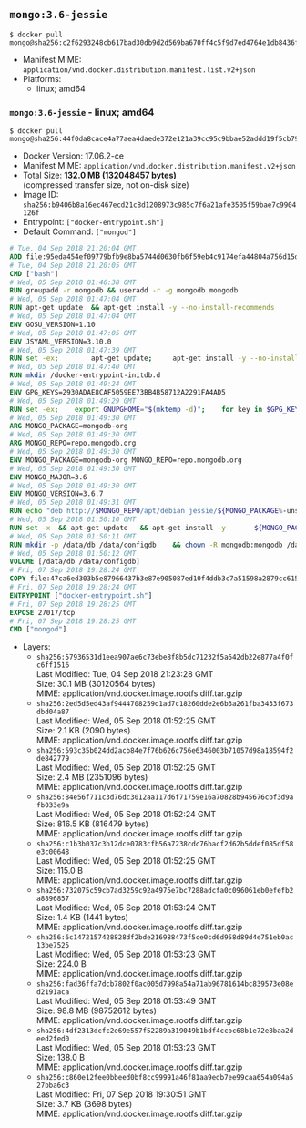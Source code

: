 ## `mongo:3.6-jessie`

```console
$ docker pull mongo@sha256:c2f6293248cb617bad30db9d2d569ba670ff4c5f9d7ed4764e1db8436fce0673
```

-	Manifest MIME: `application/vnd.docker.distribution.manifest.list.v2+json`
-	Platforms:
	-	linux; amd64

### `mongo:3.6-jessie` - linux; amd64

```console
$ docker pull mongo@sha256:44f0da8cace4a77aea4daede372e121a39cc95c9bbae52addd19f5cb79f531c6
```

-	Docker Version: 17.06.2-ce
-	Manifest MIME: `application/vnd.docker.distribution.manifest.v2+json`
-	Total Size: **132.0 MB (132048457 bytes)**  
	(compressed transfer size, not on-disk size)
-	Image ID: `sha256:b9406b8a16ec467ecd21c8d1208973c985c7f6a21afe3505f59bae7c9904126f`
-	Entrypoint: `["docker-entrypoint.sh"]`
-	Default Command: `["mongod"]`

```dockerfile
# Tue, 04 Sep 2018 21:20:04 GMT
ADD file:95eda454ef09779bfb9e8ba5744d0630fb6f59eb4c9174efa44804a756d15df3 in / 
# Tue, 04 Sep 2018 21:20:05 GMT
CMD ["bash"]
# Wed, 05 Sep 2018 01:46:38 GMT
RUN groupadd -r mongodb && useradd -r -g mongodb mongodb
# Wed, 05 Sep 2018 01:47:04 GMT
RUN apt-get update 	&& apt-get install -y --no-install-recommends 		ca-certificates 		jq 		numactl 	&& rm -rf /var/lib/apt/lists/*
# Wed, 05 Sep 2018 01:47:04 GMT
ENV GOSU_VERSION=1.10
# Wed, 05 Sep 2018 01:47:05 GMT
ENV JSYAML_VERSION=3.10.0
# Wed, 05 Sep 2018 01:47:39 GMT
RUN set -ex; 		apt-get update; 	apt-get install -y --no-install-recommends 		wget 	; 	rm -rf /var/lib/apt/lists/*; 		dpkgArch="$(dpkg --print-architecture | awk -F- '{ print $NF }')"; 	wget -O /usr/local/bin/gosu "https://github.com/tianon/gosu/releases/download/$GOSU_VERSION/gosu-$dpkgArch"; 	wget -O /usr/local/bin/gosu.asc "https://github.com/tianon/gosu/releases/download/$GOSU_VERSION/gosu-$dpkgArch.asc"; 	export GNUPGHOME="$(mktemp -d)"; 	gpg --keyserver ha.pool.sks-keyservers.net --recv-keys B42F6819007F00F88E364FD4036A9C25BF357DD4; 	gpg --batch --verify /usr/local/bin/gosu.asc /usr/local/bin/gosu; 	command -v gpgconf && gpgconf --kill all || :; 	rm -r "$GNUPGHOME" /usr/local/bin/gosu.asc; 	chmod +x /usr/local/bin/gosu; 	gosu nobody true; 		wget -O /js-yaml.js "https://github.com/nodeca/js-yaml/raw/${JSYAML_VERSION}/dist/js-yaml.js"; 		apt-get purge -y --auto-remove wget
# Wed, 05 Sep 2018 01:47:40 GMT
RUN mkdir /docker-entrypoint-initdb.d
# Wed, 05 Sep 2018 01:49:24 GMT
ENV GPG_KEYS=2930ADAE8CAF5059EE73BB4B58712A2291FA4AD5
# Wed, 05 Sep 2018 01:49:29 GMT
RUN set -ex; 	export GNUPGHOME="$(mktemp -d)"; 	for key in $GPG_KEYS; do 		gpg --keyserver ha.pool.sks-keyservers.net --recv-keys "$key"; 	done; 	gpg --export $GPG_KEYS > /etc/apt/trusted.gpg.d/mongodb.gpg; 	command -v gpgconf && gpgconf --kill all || :; 	rm -r "$GNUPGHOME"; 	apt-key list
# Wed, 05 Sep 2018 01:49:30 GMT
ARG MONGO_PACKAGE=mongodb-org
# Wed, 05 Sep 2018 01:49:30 GMT
ARG MONGO_REPO=repo.mongodb.org
# Wed, 05 Sep 2018 01:49:30 GMT
ENV MONGO_PACKAGE=mongodb-org MONGO_REPO=repo.mongodb.org
# Wed, 05 Sep 2018 01:49:30 GMT
ENV MONGO_MAJOR=3.6
# Wed, 05 Sep 2018 01:49:30 GMT
ENV MONGO_VERSION=3.6.7
# Wed, 05 Sep 2018 01:49:31 GMT
RUN echo "deb http://$MONGO_REPO/apt/debian jessie/${MONGO_PACKAGE%-unstable}/$MONGO_MAJOR main" | tee "/etc/apt/sources.list.d/${MONGO_PACKAGE%-unstable}.list"
# Wed, 05 Sep 2018 01:50:10 GMT
RUN set -x 	&& apt-get update 	&& apt-get install -y 		${MONGO_PACKAGE}=$MONGO_VERSION 		${MONGO_PACKAGE}-server=$MONGO_VERSION 		${MONGO_PACKAGE}-shell=$MONGO_VERSION 		${MONGO_PACKAGE}-mongos=$MONGO_VERSION 		${MONGO_PACKAGE}-tools=$MONGO_VERSION 	&& rm -rf /var/lib/apt/lists/* 	&& rm -rf /var/lib/mongodb 	&& mv /etc/mongod.conf /etc/mongod.conf.orig
# Wed, 05 Sep 2018 01:50:11 GMT
RUN mkdir -p /data/db /data/configdb 	&& chown -R mongodb:mongodb /data/db /data/configdb
# Wed, 05 Sep 2018 01:50:12 GMT
VOLUME [/data/db /data/configdb]
# Fri, 07 Sep 2018 19:28:24 GMT
COPY file:47ca6ed303b5e87966437b3e87e905087ed10f4ddb3c7a51598a2879cc615558 in /usr/local/bin/ 
# Fri, 07 Sep 2018 19:28:24 GMT
ENTRYPOINT ["docker-entrypoint.sh"]
# Fri, 07 Sep 2018 19:28:25 GMT
EXPOSE 27017/tcp
# Fri, 07 Sep 2018 19:28:25 GMT
CMD ["mongod"]
```

-	Layers:
	-	`sha256:57936531d1eea907ae6c73ebe8f8b5dc71232f5a642db22e877a4f0fc6ff1516`  
		Last Modified: Tue, 04 Sep 2018 21:23:28 GMT  
		Size: 30.1 MB (30120564 bytes)  
		MIME: application/vnd.docker.image.rootfs.diff.tar.gzip
	-	`sha256:2ed5d5ed43af9444708259d1ad7c18260dde2e6b3a261fba3433f673dbd04a87`  
		Last Modified: Wed, 05 Sep 2018 01:52:25 GMT  
		Size: 2.1 KB (2090 bytes)  
		MIME: application/vnd.docker.image.rootfs.diff.tar.gzip
	-	`sha256:593c35b024dd2acb84e7f76b626c756e6346003b71057d98a18594f2de842779`  
		Last Modified: Wed, 05 Sep 2018 01:52:25 GMT  
		Size: 2.4 MB (2351096 bytes)  
		MIME: application/vnd.docker.image.rootfs.diff.tar.gzip
	-	`sha256:84e56f711c3d76dc3012aa117d6f71759e16a70828b945676cbf3d9afb033e9a`  
		Last Modified: Wed, 05 Sep 2018 01:52:24 GMT  
		Size: 816.5 KB (816479 bytes)  
		MIME: application/vnd.docker.image.rootfs.diff.tar.gzip
	-	`sha256:c1b3b037c3b12dce0783cfb56a7238cdc76bacf2d62b5ddef085df58e3c00648`  
		Last Modified: Wed, 05 Sep 2018 01:52:25 GMT  
		Size: 115.0 B  
		MIME: application/vnd.docker.image.rootfs.diff.tar.gzip
	-	`sha256:732075c59cb7ad3259c92a4975e7bc7288adcfa0c096061eb0efefb2a8896857`  
		Last Modified: Wed, 05 Sep 2018 01:53:24 GMT  
		Size: 1.4 KB (1441 bytes)  
		MIME: application/vnd.docker.image.rootfs.diff.tar.gzip
	-	`sha256:6c1472157428828df2bde216988473f5ce0cd6d958d89d4e751eb0ac13be7525`  
		Last Modified: Wed, 05 Sep 2018 01:53:23 GMT  
		Size: 224.0 B  
		MIME: application/vnd.docker.image.rootfs.diff.tar.gzip
	-	`sha256:fad36ffa7dcb7802f0ac005d7998a54a71ab96781614bc839573e08ed2191aca`  
		Last Modified: Wed, 05 Sep 2018 01:53:49 GMT  
		Size: 98.8 MB (98752612 bytes)  
		MIME: application/vnd.docker.image.rootfs.diff.tar.gzip
	-	`sha256:4df2313dcfc2e69e557f52289a319049b1bdf4ccbc68b1e72e8baa2deed2fed0`  
		Last Modified: Wed, 05 Sep 2018 01:53:23 GMT  
		Size: 138.0 B  
		MIME: application/vnd.docker.image.rootfs.diff.tar.gzip
	-	`sha256:c860e12fee0bbeed0bf8cc99991a46f81aa9edb7ee99caa654a094a527bba6c3`  
		Last Modified: Fri, 07 Sep 2018 19:30:51 GMT  
		Size: 3.7 KB (3698 bytes)  
		MIME: application/vnd.docker.image.rootfs.diff.tar.gzip
